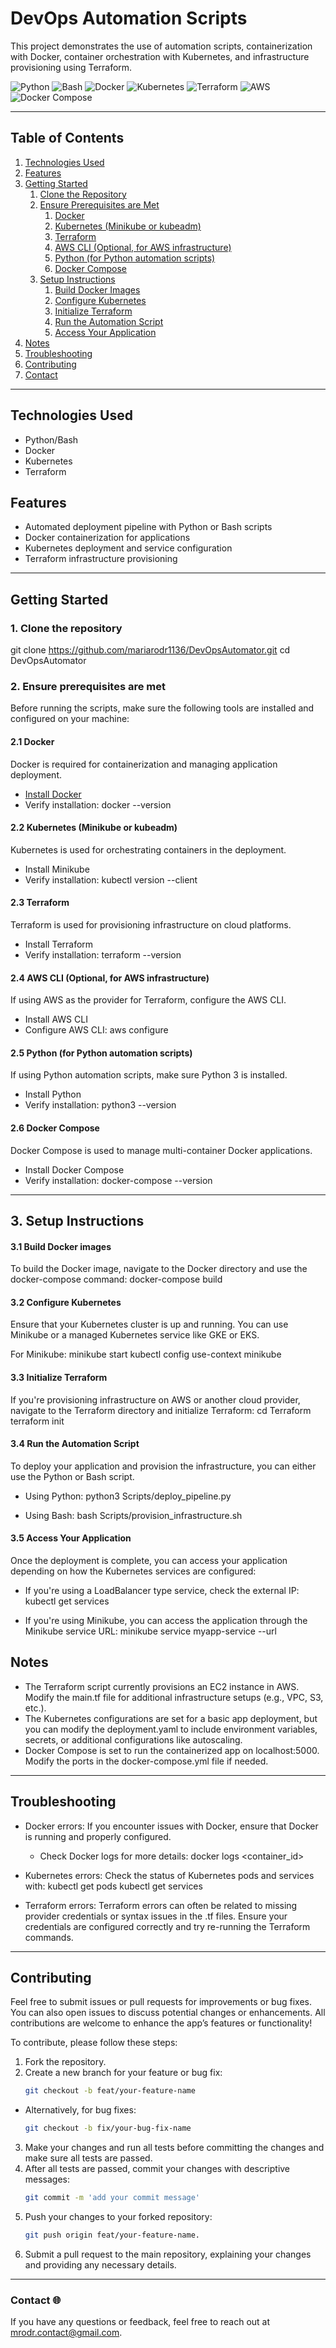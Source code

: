 # DevOps Automation Scripts

This project demonstrates the use of automation scripts, containerization with Docker, container orchestration with Kubernetes, and infrastructure provisioning using Terraform.

![Python](https://img.shields.io/badge/Python-3.8-blue) ![Bash](https://img.shields.io/badge/Bash-Shell-orange) ![Docker](https://img.shields.io/badge/Docker-Container-blue) ![Kubernetes](https://img.shields.io/badge/Kubernetes-Container%20Orchestration-green) ![Terraform](https://img.shields.io/badge/Terraform-Infrastructure%20as%20Code-red) ![AWS](https://img.shields.io/badge/AWS-Cloud-yellow) ![Docker Compose](https://img.shields.io/badge/Docker%20Compose-Container%20Management-lightblue)

--- 

## Table of Contents

1. [Technologies Used](#technologies-used)
2. [Features](#features)
3. [Getting Started](#getting-started)
    1. [Clone the Repository](#1-clone-the-repository)
    2. [Ensure Prerequisites are Met](#2-ensure-prerequisites-are-met)
        1. [Docker](#21-docker)
        2. [Kubernetes (Minikube or kubeadm)](#22-kubernetes-minikube-or-kubeadm)
        3. [Terraform](#23-terraform)
        4. [AWS CLI (Optional, for AWS infrastructure)](#24-aws-cli-optional-for-aws-infrastructure)
        5. [Python (for Python automation scripts)](#25-python-for-python-automation-scripts)
        6. [Docker Compose](#26-docker-compose)
    3. [Setup Instructions](#3-setup-instructions)
        1. [Build Docker Images](#31-build-docker-images)
        2. [Configure Kubernetes](#32-configure-kubernetes)
        3. [Initialize Terraform](#33-initialize-terraform)
        4. [Run the Automation Script](#34-run-the-automation-script)
        5. [Access Your Application](#35-access-your-application)
4. [Notes](#notes)
5. [Troubleshooting](#troubleshooting)
6. [Contributing](#contributing)
7. [Contact](#contact-)

---

## Technologies Used
- Python/Bash
- Docker
- Kubernetes
- Terraform

## Features
- Automated deployment pipeline with Python or Bash scripts
- Docker containerization for applications
- Kubernetes deployment and service configuration
- Terraform infrastructure provisioning

---

## Getting Started

### 1. Clone the repository
git clone https://github.com/mariarodr1136/DevOpsAutomator.git
cd DevOpsAutomator

### 2. Ensure prerequisites are met
Before running the scripts, make sure the following tools are installed and configured on your machine:

#### 2.1 Docker
Docker is required for containerization and managing application deployment.
- [Install Docker](https://docs.docker.com/get-docker/)
- Verify installation:
docker --version

#### 2.2 Kubernetes (Minikube or kubeadm)
Kubernetes is used for orchestrating containers in the deployment.
- Install Minikube
- Verify installation:
kubectl version --client

#### 2.3 Terraform
Terraform is used for provisioning infrastructure on cloud platforms.
- Install Terraform
- Verify installation:
terraform --version

#### 2.4 AWS CLI (Optional, for AWS infrastructure)
If using AWS as the provider for Terraform, configure the AWS CLI.
- Install AWS CLI
- Configure AWS CLI:
aws configure

#### 2.5 Python (for Python automation scripts)
If using Python automation scripts, make sure Python 3 is installed.
- Install Python
- Verify installation:
python3 --version

#### 2.6 Docker Compose
Docker Compose is used to manage multi-container Docker applications.
- Install Docker Compose
- Verify installation:
docker-compose --version

---

## 3. Setup Instructions

#### 3.1 Build Docker images
To build the Docker image, navigate to the Docker directory and use the docker-compose command:
docker-compose build

#### 3.2 Configure Kubernetes
Ensure that your Kubernetes cluster is up and running. You can use Minikube or a managed Kubernetes service like GKE or EKS.

For Minikube:
minikube start
kubectl config use-context minikube

#### 3.3 Initialize Terraform
If you're provisioning infrastructure on AWS or another cloud provider, navigate to the Terraform directory and initialize Terraform:
cd Terraform
terraform init

#### 3.4 Run the Automation Script
To deploy your application and provision the infrastructure, you can either use the Python or Bash script.

- Using Python:
python3 Scripts/deploy_pipeline.py

- Using Bash:
bash Scripts/provision_infrastructure.sh

#### 3.5 Access Your Application
Once the deployment is complete, you can access your application depending on how the Kubernetes services are configured:

- If you're using a LoadBalancer type service, check the external IP:
kubectl get services

- If you're using Minikube, you can access the application through the Minikube service URL:
minikube service myapp-service --url

## Notes

- The Terraform script currently provisions an EC2 instance in AWS. Modify the main.tf file for additional infrastructure setups (e.g., VPC, S3, etc.).
- The Kubernetes configurations are set for a basic app deployment, but you can modify the deployment.yaml to include environment variables, secrets, or additional configurations like autoscaling.
- Docker Compose is set to run the containerized app on localhost:5000. Modify the ports in the docker-compose.yml file if needed.

---

## Troubleshooting

- Docker errors: If you encounter issues with Docker, ensure that Docker is running and properly configured. 
  - Check Docker logs for more details:
docker logs <container_id>

- Kubernetes errors: Check the status of Kubernetes pods and services with:
kubectl get pods
kubectl get services

- Terraform errors: Terraform errors can often be related to missing provider credentials or syntax issues in the .tf files. Ensure your credentials are configured correctly and try re-running the Terraform commands.

---

## Contributing 
Feel free to submit issues or pull requests for improvements or bug fixes. You can also open issues to discuss potential changes or enhancements. All contributions are welcome to enhance the app’s features or functionality!

To contribute, please follow these steps:

1. Fork the repository.
2. Create a new branch for your feature or bug fix:
   ```bash
   git checkout -b feat/your-feature-name
- Alternatively, for bug fixes:
   ```bash
   git checkout -b fix/your-bug-fix-name
3. Make your changes and run all tests before committing the changes and make sure all tests are passed.
4. After all tests are passed, commit your changes with descriptive messages:
   ```bash
   git commit -m 'add your commit message'
5. Push your changes to your forked repository:
   ```bash
   git push origin feat/your-feature-name.
6. Submit a pull request to the main repository, explaining your changes and providing any necessary details.

---

### Contact 🌐
If you have any questions or feedback, feel free to reach out at [mrodr.contact@gmail.com](mailto:mrodr.contact@gmail.com).
